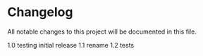 # Changelog
All notable changes to this project will be documented in this file.

1.0 testing initial release
1.1 rename
1.2 tests
